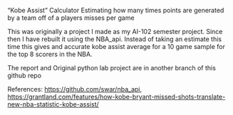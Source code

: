 “Kobe Assist” Calculator
Estimating how many times points are generated by a team off of a players misses per game

This was originally a project I made as my AI-102 semester project. Since then I have rebuilt it using the NBA_api. Instead of taking an estimate this time this gives and accurate kobe assist average for a 10 game sample for the top 8 scorers in the NBA.

The report and Original python lab project are in another branch of this github repo

References:
  https://github.com/swar/nba_api,                                                                                                                                  
  https://grantland.com/features/how-kobe-bryant-missed-shots-translate-new-nba-statistic-kobe-assist/
